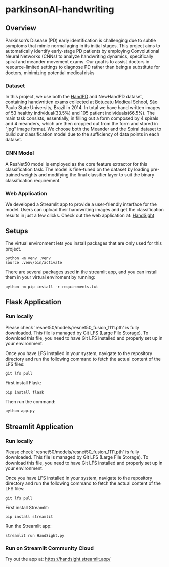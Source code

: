 # parkinsonAI-handwriting

## Overview
Parkinson’s Disease (PD) early identification is challenging due to subtle symptoms that mimic normal aging in its initial stages. This project aims to automatically identify early-stage PD patients by employing Convolutional Neural Networks (CNNs) to analyze handwriting dynamics, specifically spiral and meander movement exams.
Our goal is to assist doctors in resource-limited settings to diagnose PD rather than being a substitute for doctors, minimizing potential medical risks

### Dataset
In this project, we use both the [HandPD](https://wwwp.fc.unesp.br/~papa/pub/datasets/Handpd/) and NewHandPD dataset, containing handwritten exams collected at Botucatu Medical School, São Paulo State University, Brazil in 2014. 
In total we have hand written images of 53 healthy individual(33.5%) and 105 patient individuals(66.5%).
The main task consists, essentially, in filling out a form composed by 4 spirals and 4 meanders, which are then cropped out from the form and stored in "jpg" image format.
We choose both the Meander and the Spiral dataset to build our classification model due to the sufficiency of data points in each dataset. 

### CNN Model
A ResNet50 model is employed as the core feature extractor for this classification task. 
The model is fine-tuned on the dataset by loading pre-trained weights and modifying the final classifier layer to suit the binary classification requirement. 

### Web Application
We developed a Streamlit app to provide a user-friendly interface for the model. Users can upload their handwriting images and get the classification results in just a few clicks.
Check out the web application at: [HandSight](https://handsight.streamlit.app/)


## Setups
The virtual environment lets you install packages that are only used for this project.

```
python -m venv .venv
source .venv/bin/activate
```

There are several packages used in the streamlit app, and you can install them in your virtual enviroment by running:

```
python -m pip install -r requirements.txt
```

## Flask Application
### Run locally
Please check 'resnet50/models/resnet50_fusion_1111.pth' is fully downloaded. This file is managed by Git LFS (Large File Storage). To download this file, you need to have Git LFS installed and properly set up in your environment. 

Once you have LFS installed in your system, navigate to the repository directory and run the following command to fetch the actual content of the LFS files:

```
git lfs pull
```

First install Flask:
```
pip install flask
```

Then run the command:
```
python app.py
```

## Streamlit Application
### Run locally
Please check 'resnet50/models/resnet50_fusion_1111.pth' is fully downloaded. This file is managed by Git LFS (Large File Storage). To download this file, you need to have Git LFS installed and properly set up in your environment. 

Once you have LFS installed in your system, navigate to the repository directory and run the following command to fetch the actual content of the LFS files:

```
git lfs pull
```

First install Streamlit:
```
pip install streamlit
```

Run the Streamlit app:
```
streamlit run HandSight.py
```

### Run on Streamlit Community Cloud
Try out the app at:
https://handsight.streamlit.app/


